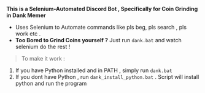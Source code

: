 **This is a Selenium-Automated Discord Bot , Specifically for Coin Grinding in Dank Memer**
* Uses Selenium to Automate commands like pls beg, pls search , pls work etc .
* **Too Bored to Grind Coins yourself ?** Just run `dank.bat` and watch selenium do the rest !
>To make it work :
1. If you have Python installed and in PATH , simply run `dank.bat`
2. If you dont have Python , run `dank_install_python.bat` . Script will install python and run the program






